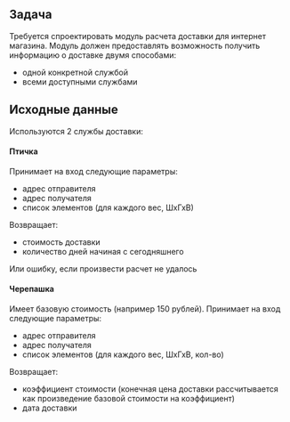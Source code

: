 ## Задача
Требуется спроектировать модуль расчета доставки для интернет магазина. 
Модуль должен предоставлять возможность получить информацию о доставке двумя способами:

- одной конкретной службой
- всеми доступными службами

## Исходные данные
Используются 2 службы доставки:

#### Птичка
Принимает на вход следующие параметры:
- адрес отправителя 
- адрес получателя
- список элементов (для каждого вес, ШхГхВ)

Возвращает:
- стоимость доставки
- количество дней начиная с сегодняшнего

Или ошибку, если произвести расчет не удалось
        
#### Черепашка
Имеет базовую стоимость (например 150 рублей).
Принимает на вход следующие параметры:
- адрес отправителя 
- адрес получателя
- список элементов (для каждого вес, ШхГхВ, кол-во)
         
Возвращает:
- коэффициент стоимости (конечная цена доставки рассчитывается как произведение базовой стоимости на коэффициент)
- дата доставки

